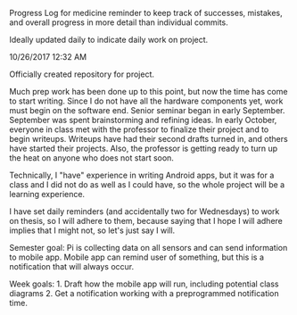 Progress Log for medicine reminder to keep track of successes, mistakes, and overall progress in more detail than individual commits.

Ideally updated daily to indicate daily work on project.

10/26/2017 12:32 AM

Officially created repository for project.

Much prep work has been done up to this point, but now the time has come to start writing. Since I do not have all the hardware components yet, work must begin on
the software end. Senior seminar began in early September. September was spent brainstorming and refining ideas. In early October, everyone in class met with the
professor to finalize their project and to begin writeups. Writeups have had their second drafts turned in, and others have started their projects. Also, the
professor is getting ready to turn up the heat on anyone who does not start soon.

Technically, I "have" experience in writing Android apps, but it was for a class and I did not do as well as I could have, so the whole project will be a learning 
experience.

I have set daily reminders (and accidentally two for Wednesdays) to work on thesis, so I will adhere to them, because saying that I hope I will adhere implies that
I might not, so let's just say I will.

Semester goal: Pi is collecting data on all sensors and can send information to mobile app. Mobile app can remind user of something, but this is a notification that
will always occur.

Week goals: 1. Draft how the mobile app will run, including potential class diagrams
2. Get a notification working with a preprogrammed notification time.